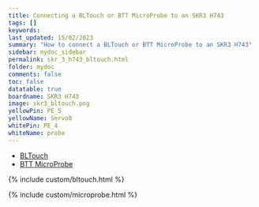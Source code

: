 ```yaml
---
title: Connecting a BLTouch or BTT MicroProbe to an SKR3 H743
tags: []
keywords: 
last_updated: 15/02/2023
summary: "How to connect a BLTouch or BTT MicroProbe to an SKR3 H743"
sidebar: mydoc_sidebar
permalink: skr_3_h743_bltouch.html
folder: mydoc
comments: false
toc: false
datatable: true
boardname: SKR3 H743
image: skr3_bltouch.png
yellowPin: PE_5
yellowName: Servo0
whitePin: PE_4
whiteName: probe
---
```


<ul id="profileTabs" class="nav nav-tabs">
  <li class="active"><a class="noCrossRef" href="#bltouch" data-toggle="tab">BLTouch</a></li>  
	<li><a class="noCrossRef" href="#micro" data-toggle="tab">BTT MicroProbe</a></li>
</ul>
  <div class="tab-content">
<div role="tabpanel" class="tab-pane active" id="bltouch" markdown="1">

{% include custom/bltouch.html %}

</div>

<div role="tabpanel" class="tab-pane" id="micro" markdown="1">

{% include custom/microprobe.html %}

</div>

</div>